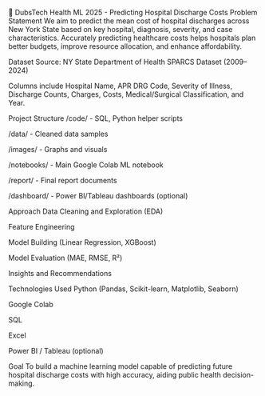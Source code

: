 📌 DubsTech Health ML 2025 - Predicting Hospital Discharge Costs
Problem Statement
We aim to predict the mean cost of hospital discharges across New York State based on key hospital, diagnosis, severity, and case characteristics.
Accurately predicting healthcare costs helps hospitals plan better budgets, improve resource allocation, and enhance affordability.

Dataset
Source: NY State Department of Health SPARCS Dataset (2009–2024)

Columns include Hospital Name, APR DRG Code, Severity of Illness, Discharge Counts, Charges, Costs, Medical/Surgical Classification, and Year.

Project Structure
/code/ - SQL, Python helper scripts

/data/ - Cleaned data samples

/images/ - Graphs and visuals

/notebooks/ - Main Google Colab ML notebook

/report/ - Final report documents

/dashboard/ - Power BI/Tableau dashboards (optional)

Approach
Data Cleaning and Exploration (EDA)

Feature Engineering

Model Building (Linear Regression, XGBoost)

Model Evaluation (MAE, RMSE, R²)

Insights and Recommendations

Technologies Used
Python (Pandas, Scikit-learn, Matplotlib, Seaborn)

Google Colab

SQL

Excel

Power BI / Tableau (optional)

Goal
To build a machine learning model capable of predicting future hospital discharge costs with high accuracy, aiding public health decision-making.

